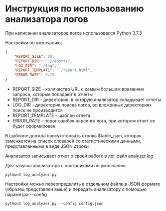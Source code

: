 # Инструкция по использованию анализатора логов

При написании анализаторов логов использовался Python 3.7.3

Настройки по умолчанию:
```json
{
    "REPORT_SIZE": 10,
    "REPORT_DIR": "./reports",
    "LOG_DIR": "./log",
    "REPORT_TEMPLATE": "./report.html",
    "ERROR_RATE": 0.25
}
```

* REPORT_SIZE - количество URL с самым большим временем запроса, которые попадают в отчеты
* REPORT_DIR - директория, в которую анализатор складывает отчеты
* LOG_DIR - директория поиска логов, во вложенных директориях поиск не производится
* REPORT_TEMPLATE - шаблон отчета
* ERROR_RATE - порог ошибок парсинга лога, при котором отчет не будет сформирован

В шаблоне должна присутствовать строка $table_json, которая заменяется на список словарей со статистическими данными, представленными в виде JSON строки

Анализатор записывает отчет о своей работе в лог файл analyzer.log

Для запуска анализатора с настройками по умолчанию:

`python3 log_analyzer.py`

Настройки можно переопределить в отдельном файле в JSON формате (образец представлен выше) и передать анализатору с помощью параметра --config

`python3 log_analyzer.py --config config.json`
